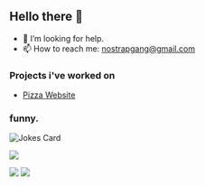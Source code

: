 ## Hello there 👋
- 🤔 I’m looking for help.
- 📫 How to reach me: nostrapgang@gmail.com

### Projects i've worked on
- [Pizza Website](https://timnilsson04.github.io/te4-pizzeria/)

### funny.

![Jokes Card](https://readme-jokes.vercel.app/api) 


![](http://github-profile-summary-cards.vercel.app/api/cards/profile-details?username=albertsparrman&theme=react) 

 ![](http://github-profile-summary-cards.vercel.app/api/cards/repos-per-language?username=albertsparrman&theme=react) ![](http://github-profile-summary-cards.vercel.app/api/cards/most-commit-language?username=albertsparrman&theme=react) 
<!--
**albertsparrman/albertsparrman** is a ✨ _special_ ✨ repository because its `README.md` (this file) appears on your GitHub profile.

Here are some ideas to get you started:

- 🔭 I’m currently working on ...
- 🌱 I’m currently learning ...
- 👯 I’m looking to collaborate on ...
- 🤔 I’m looking for help with ...
- 💬 Ask me about ...
- 📫 How to reach me: ...
- 😄 Pronouns: ...
- ⚡ Fun fact: ...
-->

